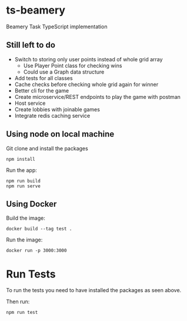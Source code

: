# ts-beamery
Beamery Task TypeScript implementation

## Still left to do
- Switch to storing only user points instead of whole grid array
  - Use Player Point class for checking wins
  - Could use a Graph data structure
- Add tests for all classes
- Cache checks before checking whole grid again for winner
- Better cli for the game
- Create microservice/REST endpoints to play the game with postman
- Host service
- Create lobbies with joinable games
- Integrate redis caching service

## Using node on local machine

Git clone and install the packages

```
npm install
```

Run the app:

```
npm run build
npm run serve
```

## Using Docker

Build the image: 

```
docker build --tag test . 
```

Run the image:

```
docker run -p 3000:3000
```

# Run Tests

To run the tests you need to have installed the packages as seen above.

Then run:

```
npm run test
```